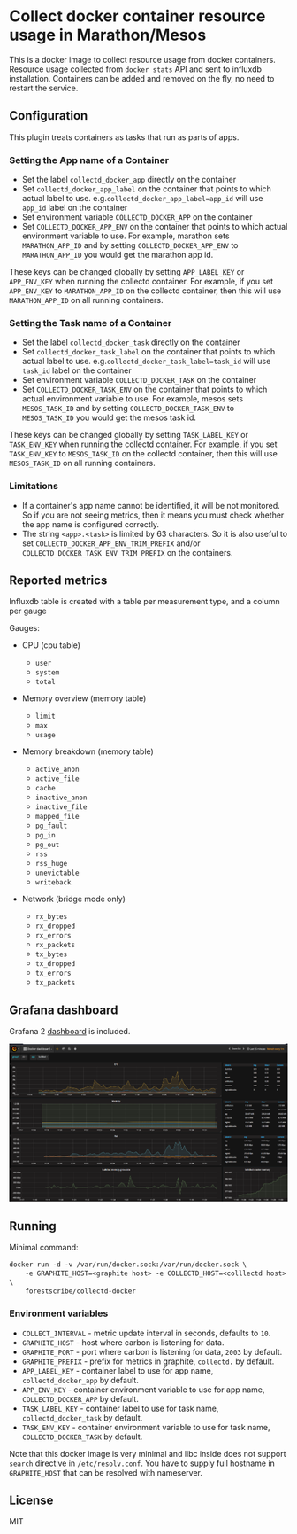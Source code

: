 # Collect docker container resource usage in Marathon/Mesos

This is a docker image to collect resource usage from docker
containers. Resource usage collected from `docker stats` API and sent to
influxdb installation. Containers can be added and removed on the fly, no need
to restart the service.

## Configuration

This plugin treats containers as tasks that run as parts of apps.

### Setting the App name of a Container

* Set the label `collectd_docker_app` directly on the container
* Set `collectd_docker_app_label` on the container that points to which actual
label to use. e.g.`collectd_docker_app_label=app_id` will use `app_id` label on the
container
* Set environment variable `COLLECTD_DOCKER_APP` on the container
* Set `COLLECTD_DOCKER_APP_ENV` on the container that points to which actual
environment variable to use. For example, marathon sets `MARATHON_APP_ID` and
by setting `COLLECTD_DOCKER_APP_ENV` to `MARATHON_APP_ID` you would get the
marathon app id.

These keys can be changed globally by setting `APP_LABEL_KEY` or `APP_ENV_KEY`
when running the collectd container. For example, if you set `APP_ENV_KEY` to
`MARATHON_APP_ID` on the collectd container, then this will use
`MARATHON_APP_ID` on all running containers.

### Setting the Task name of a Container

* Set the label `collectd_docker_task` directly on the container
* Set `collectd_docker_task_label` on the container that points to which actual
label to use. e.g.`collectd_docker_task_label=task_id` will use `task_id` label on the
container
* Set environment variable `COLLECTD_DOCKER_TASK` on the container
* Set `COLLECTD_DOCKER_TASK_ENV` on the container that points to which actual
environment variable to use. For example, mesos sets `MESOS_TASK_ID` and by
setting `COLLECTD_DOCKER_TASK_ENV` to `MESOS_TASK_ID` you would get the mesos
task id.

These keys can be changed globally by setting `TASK_LABEL_KEY` or `TASK_ENV_KEY`
when running the collectd container. For example, if you set `TASK_ENV_KEY` to
`MESOS_TASK_ID` on the collectd container, then this will use `MESOS_TASK_ID` on
all running containers.

### Limitations

* If a container's app name cannot be identified, it will be not monitored. So
if you are not seeing metrics, then it means you must check whether the app
name is configured correctly.
* The string `<app>.<task>` is limited by 63 characters. So it is also useful to
set `COLLECTD_DOCKER_APP_ENV_TRIM_PREFIX` and/or
`COLLECTD_DOCKER_TASK_ENV_TRIM_PREFIX` on the containers.

## Reported metrics

Influxdb table is created with a table per measurement type, and a column per gauge

Gauges:

* CPU (cpu table)
    * `user`
    * `system`
    * `total`

* Memory overview (memory table)
    * `limit`
    * `max`
    * `usage`

* Memory breakdown  (memory table)
    * `active_anon`
    * `active_file`
    * `cache`
    * `inactive_anon`
    * `inactive_file`
    * `mapped_file`
    * `pg_fault`
    * `pg_in`
    * `pg_out`
    * `rss`
    * `rss_huge`
    * `unevictable`
    * `writeback`

* Network (bridge mode only)
    * `rx_bytes`
    * `rx_dropped`
    * `rx_errors`
    * `rx_packets`
    * `tx_bytes`
    * `tx_dropped`
    * `tx_errors`
    * `tx_packets`

## Grafana dashboard

Grafana 2 [dashboard](grafana2.json) is included.

![screenshot](https://github.com/forestscribe/collectd-docker/raw/master/screenshot.png)


## Running

Minimal command:

```
docker run -d -v /var/run/docker.sock:/var/run/docker.sock \
    -e GRAPHITE_HOST=<graphite host> -e COLLECTD_HOST=<colllectd host> \
    forestscribe/collectd-docker
```

### Environment variables

* `COLLECT_INTERVAL` - metric update interval in seconds, defaults to `10`.
* `GRAPHITE_HOST` - host where carbon is listening for data.
* `GRAPHITE_PORT` - port where carbon is listening for data, `2003` by default.
* `GRAPHITE_PREFIX` - prefix for metrics in graphite, `collectd.` by default.
* `APP_LABEL_KEY` - container label to use for app name, `collectd_docker_app` by default.
* `APP_ENV_KEY` - container environment variable to use for app name, `COLLECTD_DOCKER_APP` by default.
* `TASK_LABEL_KEY` - container label to use for task name, `collectd_docker_task` by default.
* `TASK_ENV_KEY` - container environment variable to use for task name, `COLLECTD_DOCKER_TASK` by default.

Note that this docker image is very minimal and libc inside does not support
`search` directive in `/etc/resolv.conf`. You have to supply full hostname in
`GRAPHITE_HOST` that can be resolved with nameserver.

## License

MIT
